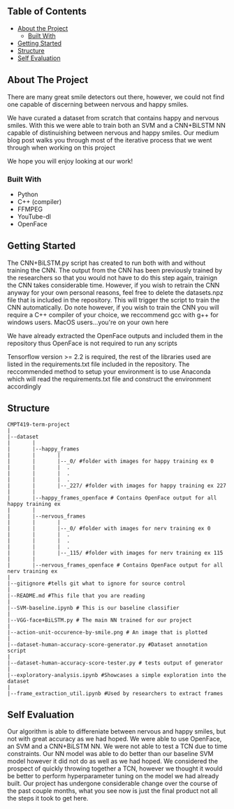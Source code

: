 <!-- TABLE OF CONTENTS -->
## Table of Contents

* [About the Project](#about-the-project)
  * [Built With](#built-with)
* [Getting Started](#getting-started)
* [Structure](#Structure)
* [Self Evaluation](#Self-Evaluation)



<!-- ABOUT THE PROJECT -->
## About The Project

There are many great smile detectors out there, however, we could not find one capable of 
discerning between nervous and happy smiles.

We have curated a dataset from scratch that contains happy and nervous smiles. 
With this we were able to train both an SVM and a CNN+BiLSTM NN capable of distinuishing 
between nervous and happy smiles. Our medium blog post walks you through most of the 
iterative process that we went through when working on this project

We hope you will enjoy looking at our work!


### Built With
* Python
* C++ (compiler)
* FFMPEG
* YouTube-dl
* OpenFace


<!-- GETTING STARTED -->
## Getting Started

The CNN+BiLSTM.py script has created to run both with and without training the CNN.
The output from the CNN has been previously trained by the researchers so that 
you would not have to do this step again, trainign the CNN takes considerable time.
However, if you wish to retrain the CNN anyway for your own personal reasons, feel 
free to delete the datasets.npz file that is included in the repository. 
This will trigger the script to train the CNN automatically. Do note however, if
you wish to train the CNN you will require a C++ compiler of your choice, we 
reccommend gcc with g++ for windows users. MacOS users...you're on your own here

We have already extracted the OpenFace outputs and included them in the repository
thus OpenFace is not required to run any scripts

Tensorflow version >= 2.2 is required, the rest of the libraries used are listed
in the requirements.txt file included in the repository. The reccommended method
to setup your environment is to use Anaconda which will read the requirements.txt
file and construct the environment accordingly


<!-- Structure -->
## Structure

    CMPT419-term-project
    |
    |--dataset
    |       |
    |       |--happy_frames
    |       |       |
    |       |       |--_0/ #folder with images for happy training ex 0
    |       |       |  .
    |       |       |  .
    |       |       |  .
    |       |       |--_227/ #folder with images for happy training ex 227
    |       |                       
    |       |--happy_frames_openface # Contains OpenFace output for all happy training ex
    |       |
    |       |--nervous_frames 
    |       |       |
    |       |       |--_0/ #folder with images for nerv training ex 0
    |       |       |  .
    |       |       |  .
    |       |       |  .
    |       |       |--_115/ #folder with images for nerv training ex 115
    |       |                       
    |       |--nervous_frames_openface # Contains OpenFace output for all nerv training ex    
    |
    |--gitignore #tells git what to ignore for source control
    |
    |--README.md #This file that you are reading
    |
    |--SVM-baseline.ipynb # This is our baseline classifier
    |
    |--VGG-face+BiLSTM.py # The main NN trained for our project
    |
    |--action-unit-occurence-by-smile.png # An image that is plotted
    |
    |--dataset-human-accuracy-score-generator.py #Dataset annotation script
    |
    |--dataset-human-accuracy-score-tester.py # tests output of generator
    |
    |--exploratory-analysis.ipynb #Showcases a simple exploration into the dataset
    |
    |--frame_extraction_util.ipynb #Used by researchers to extract frames


<!-- Self Evaluation -->
## Self Evaluation

Our algorithm is able to differeniate between nervous and happy smiles, but
not with great accuracy as we had hoped. We were able to use OpenFace, an SVM 
and a CNN+BiLSTM NN. We were not able to test a TCN due to time constraints. 
Our NN model was able to do better than our baseline SVM model however it did 
not do as well as we had hoped. We considered the prospect of quickly throwing
together a TCN, however we thought it would be better to perform 
hyperparameter tuning on the model we had already built. Our project has 
undergone considerable change over the course of the past couple months, what
you see now is just the final product not all the steps it took to get here.        




